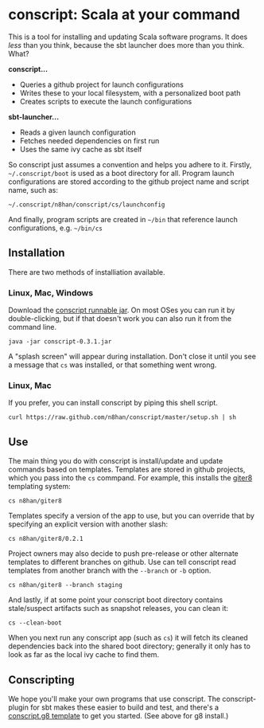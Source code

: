 conscript: Scala at your command
=========================

This is a tool for installing and updating Scala software programs. It
does *less* than you think, because the sbt launcher does more than
you think. What?

**conscript...**

* Queries a github project for launch configurations
* Writes these to your local filesystem, with a personalized boot path
* Creates scripts to execute the launch configurations

**sbt-launcher...**

* Reads a given launch configuration
* Fetches needed dependencies on first run
* Uses the same ivy cache as sbt itself

So conscript just assumes a convention and helps you adhere to
it. Firstly, `~/.conscript/boot` is used as a boot directory for
all. Program launch configurations are stored according to the github
project name and script name, such as:

    ~/.conscript/n8han/conscript/cs/launchconfig

And finally, program scripts are created in `~/bin` that reference
launch configurations, e.g. `~/bin/cs`

Installation
------------

There are two methods of installiation available.

### Linux, Mac, Windows

Download the [conscript runnable jar][jar]. On most OSes you can run
it by double-clicking, but if that doesn't work you can also run it
from the command line.

    java -jar conscript-0.3.1.jar

[jar]: https://github.com/downloads/n8han/conscript/conscript-0.3.1.jar

A "splash screen" will appear during installation. Don't close it
until you see a message that `cs` was installed, or that something
went wrong.

### Linux, Mac

If you prefer, you can install conscript by piping this shell script.

    curl https://raw.github.com/n8han/conscript/master/setup.sh | sh
    
Use
---

The main thing you do with conscript is install/update and update
commands based on templates. Templates are stored in github projects,
which you pass into the `cs` commpand. For example, this installs the
[giter8](https://github.com/n8han/giter8) templating system:

    cs n8han/giter8

Templates specify a version of the app to use, but you can override
that by specifying an explicit version with another slash:

    cs n8han/giter8/0.2.1

Project owners may also decide to push pre-release or other alternate
templates to different branches on github. Use can tell conscript read
templates from another branch with the `--branch` or `-b` option.

    cs n8han/giter8 --branch staging

And lastly, if at some point your conscript boot directory contains
stale/suspect artifacts such as snapshot releases, you can clean it:

    cs --clean-boot

When you next run any conscript app (such as `cs`) it will fetch its
cleaned dependencies back into the shared boot directory; generally it
only has to look as far as the local ivy cache to find them.

Conscripting
------------

We hope you'll make your own programs that use conscript. The
conscript-plugin for sbt makes these easier to build and test, and
there's a [conscript.g8 template][csg8] to get you started. (See above
for g8 install.)

[csg8]: https://github.com/n8han/conscript.g8#readme
